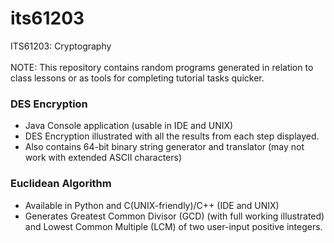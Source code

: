 # its61203
ITS61203: Cryptography
<br><br>
NOTE: This repository contains random programs generated in relation to class lessons or as tools for completing tutorial tasks quicker.

### DES Encryption
+ Java Console application (usable in IDE and UNIX)
+ DES Encryption illustrated with all the results from each step displayed.
+ Also contains 64-bit binary string generator and translator (may not work with extended ASCII characters)

### Euclidean Algorithm
+ Available in Python and C(UNIX-friendly)/C++ (IDE and UNIX)
+ Generates Greatest Common Divisor (GCD) (with full working illustrated) and Lowest Common Multiple (LCM) of two user-input positive integers.
